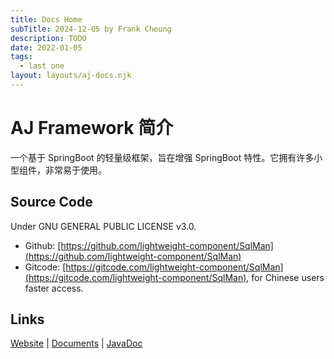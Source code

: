 ```yaml
---
title: Docs Home
subTitle: 2024-12-05 by Frank Cheung
description: TODO
date: 2022-01-05
tags:
  - last one
layout: layouts/aj-docs.njk
---
```

# AJ Framework 简介

一个基于 SpringBoot 的轻量级框架，旨在增强 SpringBoot 特性。它拥有许多小型组件，非常易于使用。
 

## Source Code
Under GNU GENERAL PUBLIC LICENSE v3.0.
 
- Github: [https://github.com/lightweight-component/SqlMan](https://github.com/lightweight-component/SqlMan)
- Gitcode: [https://gitcode.com/lightweight-component/SqlMan](https://gitcode.com/lightweight-component/SqlMan), for Chinese users faster access.


## Links

[Website](https://sqlman.ajaxjs.com) | [Documents](https://sqlman.ajaxjs.com/docs)  | [JavaDoc](https://github.com/lightweight-component/SqlMan)
